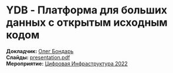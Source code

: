 # YDB - Платформа для больших данных с открытым исходным кодом

**Докладчик:** [Олег Бондарь](https://www.linkedin.com/in/olegbondar2000/)\
**Слайды:** [presentation.pdf](presentation.pdf)\
**Мероприятие:** [Цифровая Инфраструктура 2022](https://www.osp.ru/lp/infrastructure2022)
